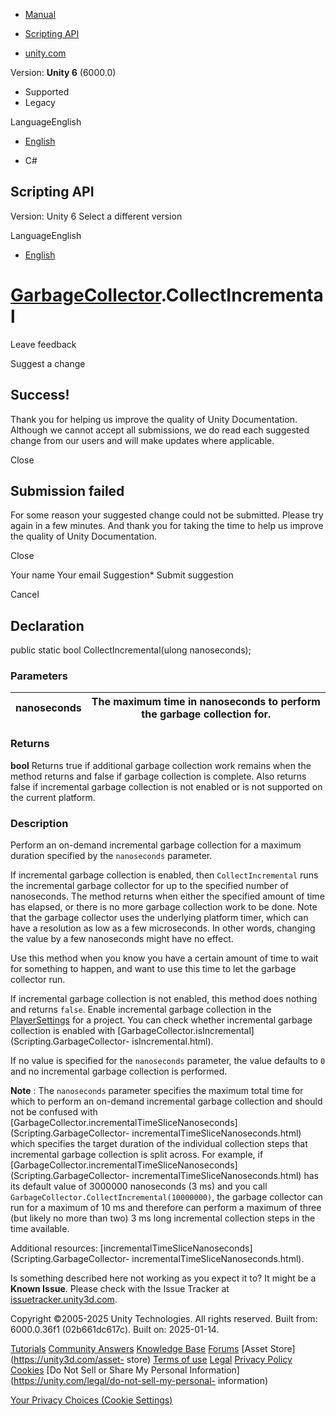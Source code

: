 [ ]()

  * [Manual](../Manual/index.html)
  * [Scripting API](../ScriptReference/index.html)

  * [unity.com](https://unity.com/)

Version: **Unity 6** (6000.0)

  * Supported
  * Legacy

LanguageEnglish

  * [English]()

  * C#

[ ](https://docs.unity3d.com)

## Scripting API

Version: Unity 6 Select a different version

LanguageEnglish

  * [English]()

#  [GarbageCollector](Scripting.GarbageCollector.html).CollectIncremental

Leave feedback

Suggest a change

## Success!

Thank you for helping us improve the quality of Unity Documentation. Although
we cannot accept all submissions, we do read each suggested change from our
users and will make updates where applicable.

Close

## Submission failed

For some reason your suggested change could not be submitted. Please <a>try
again</a> in a few minutes. And thank you for taking the time to help us
improve the quality of Unity Documentation.

Close

Your name Your email Suggestion* Submit suggestion

Cancel

[ ]()

## Declaration

public static bool CollectIncremental(ulong nanoseconds);

### Parameters

nanoseconds | The maximum time in nanoseconds to perform the garbage collection for.  
---|---  
  
### Returns

**bool** Returns true if additional garbage collection work remains when the
method returns and false if garbage collection is complete. Also returns false
if incremental garbage collection is not enabled or is not supported on the
current platform.

### Description

Perform an on-demand incremental garbage collection for a maximum duration
specified by the `nanoseconds` parameter.

If incremental garbage collection is enabled, then `CollectIncremental` runs
the incremental garbage collector for up to the specified number of
nanoseconds. The method returns when either the specified amount of time has
elapsed, or there is no more garbage collection work to be done. Note that the
garbage collector uses the underlying platform timer, which can have a
resolution as low as a few microseconds. In other words, changing the value by
a few nanoseconds might have no effect.  
  
Use this method when you know you have a certain amount of time to wait for
something to happen, and want to use this time to let the garbage collector
run.  
  
If incremental garbage collection is not enabled, this method does nothing and
returns `false`. Enable incremental garbage collection in the
[PlayerSettings](PlayerSettings.html) for a project. You can check whether
incremental garbage collection is enabled with
[GarbageCollector.isIncremental](Scripting.GarbageCollector-
isIncremental.html).  
  
If no value is specified for the `nanoseconds` parameter, the value defaults
to `0` and no incremental garbage collection is performed.  
  
**Note** : The `nanoseconds` parameter specifies the maximum total time for
which to perform an on-demand incremental garbage collection and should not be
confused with
[GarbageCollector.incrementalTimeSliceNanoseconds](Scripting.GarbageCollector-
incrementalTimeSliceNanoseconds.html) which specifies the target duration of
the individual collection steps that incremental garbage collection is split
across. For example, if
[GarbageCollector.incrementalTimeSliceNanoseconds](Scripting.GarbageCollector-
incrementalTimeSliceNanoseconds.html) has its default value of 3000000
nanoseconds (3 ms) and you call
`GarbageCollector.CollectIncremental(10000000)`, the garbage collector can run
for a maximum of 10 ms and therefore can perform a maximum of three (but
likely no more than two) 3 ms long incremental collection steps in the time
available.  
  
Additional resources:
[incrementalTimeSliceNanoseconds](Scripting.GarbageCollector-
incrementalTimeSliceNanoseconds.html).

Is something described here not working as you expect it to? It might be a
**Known Issue**. Please check with the Issue Tracker at
[issuetracker.unity3d.com](https://issuetracker.unity3d.com).

Copyright ©2005-2025 Unity Technologies. All rights reserved. Built from:
6000.0.36f1 (02b661dc617c). Built on: 2025-01-14.

[Tutorials](https://unity3d.com/learn) [Community
Answers](https://answers.unity3d.com) [Knowledge
Base](https://support.unity3d.com/hc/en-us)
[Forums](https://forum.unity3d.com) [Asset Store](https://unity3d.com/asset-
store) [Terms of use](https://docs.unity3d.com/Manual/TermsOfUse.html)
[Legal](https://unity.com/legal) [Privacy
Policy](https://unity.com/legal/privacy-policy)
[Cookies](https://unity.com/legal/cookie-policy) [Do Not Sell or Share My
Personal Information](https://unity.com/legal/do-not-sell-my-personal-
information)

[Your Privacy Choices (Cookie Settings)](javascript:void\(0\);)

